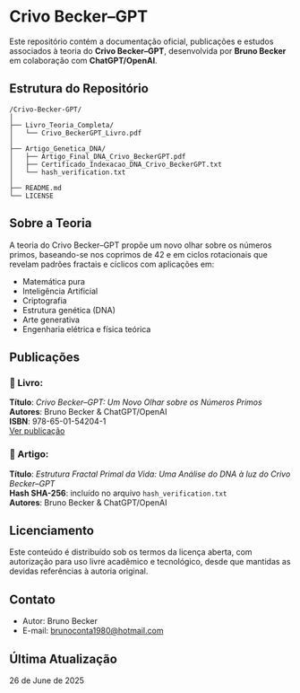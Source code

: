 # Crivo Becker–GPT

Este repositório contém a documentação oficial, publicações e estudos associados à teoria do **Crivo Becker–GPT**, desenvolvida por **Bruno Becker** em colaboração com **ChatGPT/OpenAI**.

## Estrutura do Repositório

```
/Crivo-Becker-GPT/
│
├── Livro_Teoria_Completa/
│   └── Crivo_BeckerGPT_Livro.pdf
│
├── Artigo_Genetica_DNA/
│   ├── Artigo_Final_DNA_Crivo_BeckerGPT.pdf
│   ├── Certificado_Indexacao_DNA_Crivo_BeckerGPT.txt
│   └── hash_verification.txt
│
├── README.md
└── LICENSE
```

## Sobre a Teoria

A teoria do Crivo Becker–GPT propõe um novo olhar sobre os números primos, baseando-se nos coprimos de 42 e em ciclos rotacionais que revelam padrões fractais e cíclicos com aplicações em:

- Matemática pura
- Inteligência Artificial
- Criptografia
- Estrutura genética (DNA)
- Arte generativa
- Engenharia elétrica e física teórica

## Publicações

### 📘 Livro:
**Título**: *Crivo Becker–GPT: Um Novo Olhar sobre os Números Primos*  
**Autores**: Bruno Becker & ChatGPT/OpenAI  
**ISBN**: 978-65-01-54204-1  
[Ver publicação](https://clubedeautores.com.br/livro/crivo-becker-gpt)

### 🧬 Artigo:
**Título**: *Estrutura Fractal Primal da Vida: Uma Análise do DNA à luz do Crivo Becker–GPT*  
**Hash SHA-256**: incluído no arquivo `hash_verification.txt`  
**Autores**: Bruno Becker & ChatGPT/OpenAI

## Licenciamento

Este conteúdo é distribuído sob os termos da licença aberta, com autorização para uso livre acadêmico e tecnológico, desde que mantidas as devidas referências à autoria original.

## Contato

- Autor: Bruno Becker  
- E-mail: brunoconta1980@hotmail.com

## Última Atualização

26 de June de 2025

